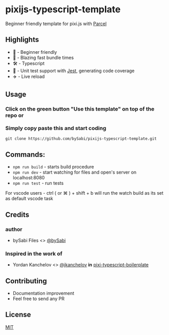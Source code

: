 # pixijs-typescript-template

Beginner friendly template for pixi.js with [Parcel](https://parceljs.org/)

## Highlights

- 🔰 - Beginner friendly
- 🚀 - Blazing fast bundle times
- 🛠 - Typescript
- 📝 - Unit test support with [Jest](https://jestjs.io/), generating code coverage
- ✈️ - Live reload

## Usage

### Click on the green button "Use this template" on top of the repo or <br> <br> Simply copy paste this and start coding

`git clone https://github.com/bySabi/pixijs-typescript-template.git`

## Commands:

- `npm run build` - starts build procedure
- `npm run dev` - start watching for files and open's server on localhost:8080
- `npm run test` - run tests

For vscode users - ctrl ( or ⌘ ) + shift + b will run the watch build as its set as default vscode task

## Credits

### author

- bySabi Files <> [@bySabi](https://github.com/bySabi)

### Inspired in the work of

- Yordan Kanchelov <> [@jkanchelov](https://github.com/jkanchelov) **in** [pixi-typescript-boilerplate](https://github.com/jkanchelov/pixi-typescript-boilerplate/)

## Contributing

- Documentation improvement
- Feel free to send any PR

## License

[MIT](./LICENSE)
